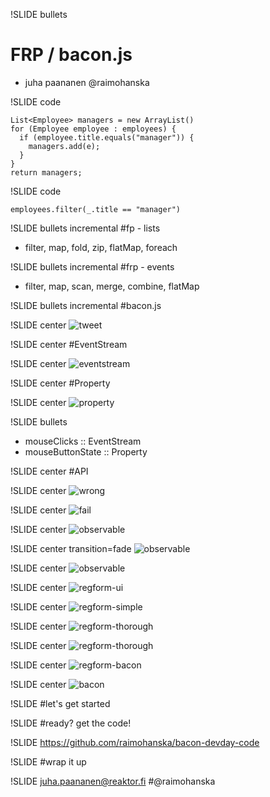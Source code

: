 !SLIDE bullets
# FRP / bacon.js #
* juha paananen @raimohanska

!SLIDE code

    List<Employee> managers = new ArrayList()
    for (Employee employee : employees) {
      if (employee.title.equals("manager")) {
        managers.add(e);
      }
    }
    return managers;

!SLIDE code

    employees.filter(_.title == "manager")

!SLIDE bullets incremental
#fp - lists
* filter, map, fold, zip, flatMap, foreach

!SLIDE bullets incremental
#frp - events
* filter, map, scan, merge, combine, flatMap

!SLIDE bullets incremental
#bacon.js

!SLIDE center
![tweet](images/tweet.png)

!SLIDE center
#EventStream

!SLIDE center
![eventstream](images/eventstream.jpg)

!SLIDE center
#Property

!SLIDE center
![property](images/property.jpg)

!SLIDE bullets
* mouseClicks :: EventStream
* mouseButtonState :: Property

!SLIDE center
#API

!SLIDE center
![wrong](images/wrong.png)

!SLIDE center
![fail](images/huge-uml.jpeg)

!SLIDE center
![observable](images/observable-hierarchy-simple.png)

!SLIDE center transition=fade
![observable](images/observable-hierarchy.png)

!SLIDE center
![observable](images/eventstream-to-property.png)

!SLIDE center
![regform-ui](images/registration-form-ui.png)

!SLIDE center
![regform-simple](images/registration-form-simple.png)

!SLIDE center
![regform-thorough](images/registration-form-thorough.png)

!SLIDE center
![regform-thorough](images/baconized.png)

!SLIDE center
![regform-bacon](images/registration-form-bacon.png)

!SLIDE center
![bacon](images/bacon-of-bacon.jpeg)

!SLIDE
#let's get started

!SLIDE
#ready? get the code!

!SLIDE
https://github.com/raimohanska/bacon-devday-code

!SLIDE
#wrap it up

!SLIDE
juha.paananen@reaktor.fi
#@raimohanska
